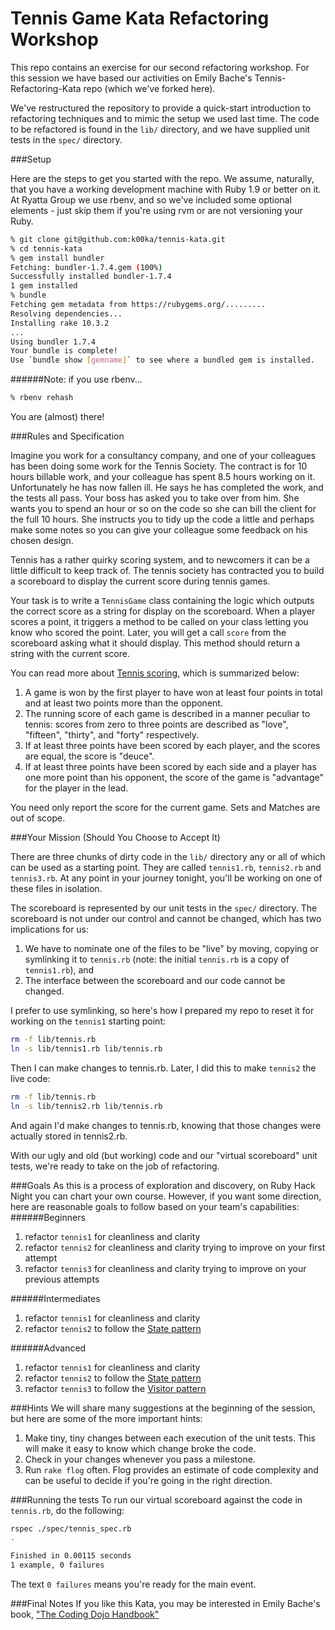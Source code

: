 Tennis Game Kata Refactoring Workshop
=====================================

This repo contains an exercise for our second refactoring workshop. For this session we have based our activities on Emily Bache's Tennis-Refactoring-Kata repo (which we've forked here).

We've restructured the repository to provide a quick-start introduction to refactoring techniques and to mimic the setup we used last time. The code to be refactored is found in the ``lib/`` directory, and we have supplied unit tests in the ``spec/`` directory.

###Setup

Here are the steps to get you started with the repo. We assume, naturally, that you have a working development machine with Ruby 1.9 or better on it. At Ryatta Group we use rbenv, and so we've included some optional elements - just skip them if you're using rvm or are not versioning your Ruby.

```sh
% git clone git@github.com:k00ka/tennis-kata.git
% cd tennis-kata
% gem install bundler
Fetching: bundler-1.7.4.gem (100%)
Successfully installed bundler-1.7.4
1 gem installed
% bundle
Fetching gem metadata from https://rubygems.org/.........
Resolving dependencies...
Installing rake 10.3.2
...
Using bundler 1.7.4
Your bundle is complete!
Use `bundle show [gemname]` to see where a bundled gem is installed.
```
######Note: if you use rbenv...
```sh
% rbenv rehash
```
You are (almost) there!

###Rules and Specification

Imagine you work for a consultancy company, and one of your colleagues has been doing some work for the Tennis Society. The contract is for 10 hours billable work, and your colleague has spent 8.5 hours working on it. Unfortunately he has now fallen ill. He says he has completed the work, and the tests all pass. Your boss has asked you to take over from him. She wants you to spend an hour or so on the code so she can bill the client for the full 10 hours. She instructs you to tidy up the code a little and perhaps make some notes so you can give your colleague some feedback on his chosen design.

Tennis has a rather quirky scoring system, and to newcomers it can be a little difficult to keep track of. The tennis society has contracted you to build a scoreboard to display the current score during tennis games. 

Your task is to write a ``TennisGame`` class containing the logic which outputs the correct score as a string for display on the scoreboard. When a player scores a point, it triggers a method to be called on your class letting you know who scored the point. Later, you will get a call ``score`` from the scoreboard asking what it should display. This method should return a string with the current score.

You can read more about [Tennis scoring](http://en.wikipedia.org/wiki/Tennis#Scoring), which is summarized below:

1. A game is won by the first player to have won at least four points in total and at least two points more than the opponent.
2. The running score of each game is described in a manner peculiar to tennis: scores from zero to three points are described as "love", "fifteen", "thirty", and "forty" respectively.
3. If at least three points have been scored by each player, and the scores are equal, the score is "deuce".
4. If at least three points have been scored by each side and a player has one more point than his opponent, the score of the game is "advantage" for the player in the lead.

You need only report the score for the current game. Sets and Matches are out of scope.

###Your Mission (Should You Choose to Accept It)

There are three chunks of dirty code in the ``lib/`` directory any or all of which can be used as a starting point. They are called ``tennis1.rb``, ``tennis2.rb`` and ``tennis3.rb``. At any point in your journey tonight, you'll be working on one of these files in isolation.

The scoreboard is represented by our unit tests in the ``spec/`` directory. The scoreboard is not under our control and cannot be changed, which has two implications for us:
1. We have to nominate one of the files to be "live" by moving, copying or symlinking it to ``tennis.rb`` (note: the initial ``tennis.rb`` is a copy of ``tennis1.rb``), and
2. The interface between the scoreboard and our code cannot be changed.

I prefer to use symlinking, so here's how I prepared my repo to reset it for working on the ``tennis1`` starting point:
```sh
rm -f lib/tennis.rb
ln -s lib/tennis1.rb lib/tennis.rb
```
Then I can make changes to tennis.rb. Later, I did this to make ``tennis2`` the live code:
```sh
rm -f lib/tennis.rb
ln -s lib/tennis2.rb lib/tennis.rb
```
And again I'd make changes to tennis.rb, knowing that those changes were actually stored in tennis2.rb.

With our ugly and old (but working) code and our "virtual scoreboard" unit tests, we're ready to take on the job of refactoring.

###Goals
As this is a process of exploration and discovery, on Ruby Hack Night you can chart your own course. However, if you want some direction, here are reasonable goals to follow based on your team's capabilities:
######Beginners
1. refactor ``tennis1`` for cleanliness and clarity
2. refactor ``tennis2`` for cleanliness and clarity trying to improve on your first attempt
3. refactor ``tennis3`` for cleanliness and clarity trying to improve on your previous attempts

######Intermediates
1. refactor ``tennis1`` for cleanliness and clarity
2. refactor ``tennis2`` to follow the [State pattern](http://en.wikipedia.org/wiki/State_pattern)

######Advanced
1. refactor ``tennis1`` for cleanliness and clarity
2. refactor ``tennis2`` to follow the [State pattern](http://en.wikipedia.org/wiki/State_pattern)
3. refactor ``tennis3`` to follow the [Visitor pattern](http://en.wikipedia.org/wiki/Visitor_pattern)

###Hints
We will share many suggestions at the beginning of the session, but here are some of the more important hints:  
1. Make tiny, tiny changes between each execution of the unit tests. This will make it easy to know which change broke the code.  
2. Check in your changes whenever you pass a milestone.  
3. Run ``rake flog`` often. Flog provides an estimate of code complexity and can be useful to decide if you're going in the right direction.  

###Running the tests
To run our virtual scoreboard against the code in ``tennis.rb``, do the following:
```sh
rspec ./spec/tennis_spec.rb
.

Finished in 0.00115 seconds
1 example, 0 failures
```
The text ``0 failures`` means you're ready for the main event.

###Final Notes
If you like this Kata, you may be interested in Emily Bache's book, ["The Coding Dojo Handbook"](https://leanpub.com/codingdojohandbook)
